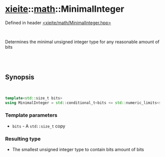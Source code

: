 # [xieite](../../README.md)::[math](../math.md)::MinimalInteger
Defined in header [<xieite/math/MinimalInteger.hpp>](../../include/xieite/math/MinimalInteger.hpp)

<br/>

Determines the minimal unsigned integer type for any reasonable amount of bits

<br/><br/>

## Synopsis

<br/>

```cpp
template<std::size_t bits>
using MinimalInteger = std::conditional_t<bits <= std::numeric_limits<std::uint8_t>::digits, std::uint8_t, std::conditional_t<bits <= std::numeric_limits<std::uint16_t>::digits, std::uint16_t, std::conditional_t<bits <= std::numeric_limits<std::uint32_t>::digits, std::uint32_t, std::uint64_t>>>;
```
### Template parameters
- `bits` - A `std::size_t` copy
### Resulting type
- The smallest unsigned integer type to contain bits amount of bits
